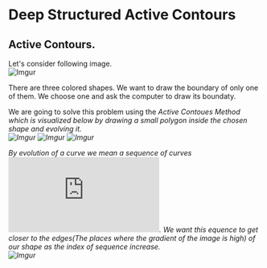 # Deep Structured Active Contours
## Active Contours.
Let's consider following image.<br>
![Imgur](https://i.imgur.com/NprbwMm.png)<br>

There are three colored shapes. We want to draw the boundary of only one of them. We choose one and ask the computer to draw its boundaty.<br>

We are going to solve this problem using the <i>Active Contoues Method<i/> which is visualized below by drawing a small polygon inside the chosen shape and <i>evolving<i/> it.<br>
![Imgur](https://i.imgur.com/3o2u3mG.gif)
![Imgur](https://i.imgur.com/ZEE3uon.gif)
![Imgur](https://i.imgur.com/CyrZhW1.gif)<br>

By evolution of a curve we mean a sequence of curves ![](https://latex.codecogs.com/svg.latex?u_0%2Cu_1%2Cu_2%2C....). We want this equence to get closer to the <i>edges<i/>(The places where the gradient of the image is high) of our shape as the index of sequence increase.<br>
![Imgur](https://i.imgur.com/t5FGmJ1.png)<br>



